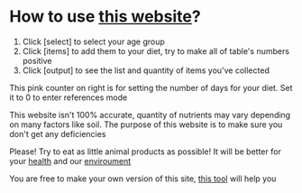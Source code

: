 # How to use [this website](https://jedzoka.github.io)?
1. Click [select] to select your age group
2. Click [items] to add them to your diet, try to make all of table's numbers positive
3. Click [output] to see the list and quantity of items you've collected<br>

This pink counter on right is for setting the number of days for your diet. Set it to 0 to enter references mode

This website isn't 100% accurate, quantity of nutrients may vary depending on many factors like soil. The purpose of this website is to make sure you don't get any deficiencies

Please! Try to eat as little animal products as possible! It will be better for your [health](https://www.ncbi.nlm.nih.gov/pubmed/27886704) and our [enviroument](https://www.theguardian.com/environment/2018/may/31/avoiding-meat-and-dairy-is-single-biggest-way-to-reduce-your-impact-on-earth)

You are free to make your own version of this site, [this tool](https://jedzoka.github.io/pg) will help you
